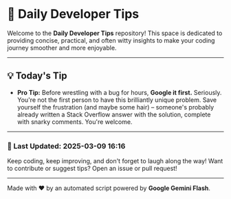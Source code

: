 
# 🌟 Daily Developer Tips

Welcome to the **Daily Developer Tips** repository! This space is dedicated to providing concise, practical, and often witty insights to make your coding journey smoother and more enjoyable.

---

## 💡 Today's Tip

- **Pro Tip:**  Before wrestling with a bug for hours,  **Google it first.**  Seriously.  You're not the first person to have this brilliantly unique problem.  Save yourself the frustration (and maybe some hair) – someone's probably already written a Stack Overflow answer with the solution, complete with snarky comments.  You're welcome.

---

### 📅 Last Updated: 2025-03-09 16:16

Keep coding, keep improving, and don't forget to laugh along the way! Want to contribute or suggest tips? Open an issue or pull request!

---

Made with ❤️ by an automated script powered by **Google Gemini Flash**.

